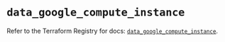 # `data_google_compute_instance`

Refer to the Terraform Registry for docs: [`data_google_compute_instance`](https://registry.terraform.io/providers/hashicorp/google/5.31.1/docs/data-sources/compute_instance).
